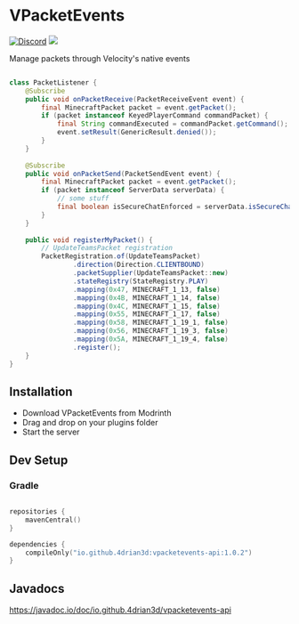 # VPacketEvents

[![Discord](https://img.shields.io/discord/899740810956910683?color=7289da&label=Discord)](https://discord.gg/5NMMzK5mAn) ![](https://img.shields.io/maven-central/v/io.github.4drian3d/vpacketevents-api?style=flat-square)

Manage packets through Velocity's native events

```java

class PacketListener {
    @Subscribe
    public void onPacketReceive(PacketReceiveEvent event) {
        final MinecraftPacket packet = event.getPacket();
        if (packet instanceof KeyedPlayerCommand commandPacket) {
            final String commandExecuted = commandPacket.getCommand();
            event.setResult(GenericResult.denied());
        }
    } 
    
    @Subscribe
    public void onPacketSend(PacketSendEvent event) {
        final MinecraftPacket packet = event.getPacket();
        if (packet instanceof ServerData serverData) {
            // some stuff
            final boolean isSecureChatEnforced = serverData.isSecureChatEnforced();
        }
    }
    
    public void registerMyPacket() {
        // UpdateTeamsPacket registration
        PacketRegistration.of(UpdateTeamsPacket)
                .direction(Direction.CLIENTBOUND)
                .packetSupplier(UpdateTeamsPacket::new)
                .stateRegistry(StateRegistry.PLAY)
                .mapping(0x47, MINECRAFT_1_13, false)
                .mapping(0x4B, MINECRAFT_1_14, false)
                .mapping(0x4C, MINECRAFT_1_15, false)
                .mapping(0x55, MINECRAFT_1_17, false)
                .mapping(0x58, MINECRAFT_1_19_1, false)
                .mapping(0x56, MINECRAFT_1_19_3, false)
                .mapping(0x5A, MINECRAFT_1_19_4, false)
                .register();
    }
}

```


## Installation
- Download VPacketEvents from Modrinth
- Drag and drop on your plugins folder
- Start the server


## Dev Setup

### Gradle

```kotlin

repositories {
    mavenCentral()
}

dependencies {
    compileOnly("io.github.4drian3d:vpacketevents-api:1.0.2")
}
```


## Javadocs
https://javadoc.io/doc/io.github.4drian3d/vpacketevents-api

